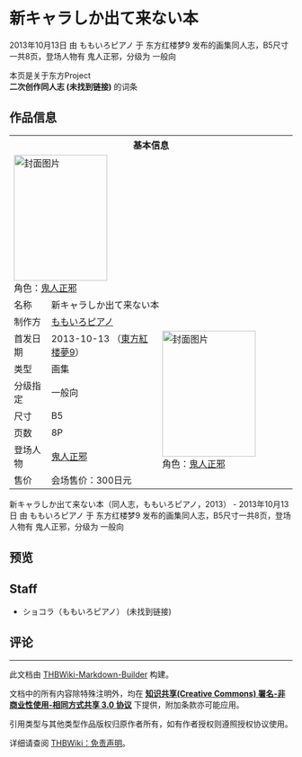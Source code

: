 # 新キャラしか出て来ない本

<!-- source html: G:\repos\THBWiki-Markdown-Builder\THBWikiMarkdown\Temp\main\e\e8\ns0%3A%E6%96%B0%E3%82%AD%E3%83%A3%E3%83%A9%E3%81%97%E3%81%8B%E5%87%BA%E3%81%A6%E6%9D%A5%E3%81%AA%E3%81%84%E6%9C%AC.html -->

2013年10月13日 由 ももいろピアノ 于 东方红楼梦9 发布的画集同人志，B5尺寸一共8页，登场人物有 鬼人正邪，分级为 一般向

本页是关于东方Project  
 **二次创作同人志 (未找到链接)** 的词条

## 作品信息

<table><tbody><tr><th colspan="3">基本信息</th></tr><tr><td class="cover-artwork-mobile" colspan="2"><a href="./文件-新キャラしか出て来ない本封面.jpg.md" class="image" title="封面图片"><img alt="封面图片" src="https://upload.thwiki.cc/thumb/1/16/%E6%96%B0%E3%82%AD%E3%83%A3%E3%83%A9%E3%81%97%E3%81%8B%E5%87%BA%E3%81%A6%E6%9D%A5%E3%81%AA%E3%81%84%E6%9C%AC%E5%B0%81%E9%9D%A2.jpg/166px-%E6%96%B0%E3%82%AD%E3%83%A3%E3%83%A9%E3%81%97%E3%81%8B%E5%87%BA%E3%81%A6%E6%9D%A5%E3%81%AA%E3%81%84%E6%9C%AC%E5%B0%81%E9%9D%A2.jpg" decoding="async" loading="lazy" width="166" height="224" srcset="https://upload.thwiki.cc/thumb/1/16/%E6%96%B0%E3%82%AD%E3%83%A3%E3%83%A9%E3%81%97%E3%81%8B%E5%87%BA%E3%81%A6%E6%9D%A5%E3%81%AA%E3%81%84%E6%9C%AC%E5%B0%81%E9%9D%A2.jpg/249px-%E6%96%B0%E3%82%AD%E3%83%A3%E3%83%A9%E3%81%97%E3%81%8B%E5%87%BA%E3%81%A6%E6%9D%A5%E3%81%AA%E3%81%84%E6%9C%AC%E5%B0%81%E9%9D%A2.jpg 1.5x, https://upload.thwiki.cc/thumb/1/16/%E6%96%B0%E3%82%AD%E3%83%A3%E3%83%A9%E3%81%97%E3%81%8B%E5%87%BA%E3%81%A6%E6%9D%A5%E3%81%AA%E3%81%84%E6%9C%AC%E5%B0%81%E9%9D%A2.jpg/332px-%E6%96%B0%E3%82%AD%E3%83%A3%E3%83%A9%E3%81%97%E3%81%8B%E5%87%BA%E3%81%A6%E6%9D%A5%E3%81%AA%E3%81%84%E6%9C%AC%E5%B0%81%E9%9D%A2.jpg 2x" data-file-width="445" data-file-height="600"></a><div class="cover-char">角色：<a href="./鬼人正邪.md" title="鬼人正邪">鬼人正邪</a></div></td>
</tr><tr><td class="label">名称</td><td colspan="2"> 新キャラしか出て来ない本 </td></tr><tr><td class="label">制作方</td><td><a href="./ももいろピアノ.md" title="ももいろピアノ">ももいろピアノ</a></td><td class="cover-artwork" rowspan="8" style="min-width:224px;"><a href="./文件-新キャラしか出て来ない本封面.jpg.md" class="image" title="封面图片"><img alt="封面图片" src="https://upload.thwiki.cc/thumb/1/16/%E6%96%B0%E3%82%AD%E3%83%A3%E3%83%A9%E3%81%97%E3%81%8B%E5%87%BA%E3%81%A6%E6%9D%A5%E3%81%AA%E3%81%84%E6%9C%AC%E5%B0%81%E9%9D%A2.jpg/166px-%E6%96%B0%E3%82%AD%E3%83%A3%E3%83%A9%E3%81%97%E3%81%8B%E5%87%BA%E3%81%A6%E6%9D%A5%E3%81%AA%E3%81%84%E6%9C%AC%E5%B0%81%E9%9D%A2.jpg" decoding="async" loading="lazy" width="166" height="224" srcset="https://upload.thwiki.cc/thumb/1/16/%E6%96%B0%E3%82%AD%E3%83%A3%E3%83%A9%E3%81%97%E3%81%8B%E5%87%BA%E3%81%A6%E6%9D%A5%E3%81%AA%E3%81%84%E6%9C%AC%E5%B0%81%E9%9D%A2.jpg/249px-%E6%96%B0%E3%82%AD%E3%83%A3%E3%83%A9%E3%81%97%E3%81%8B%E5%87%BA%E3%81%A6%E6%9D%A5%E3%81%AA%E3%81%84%E6%9C%AC%E5%B0%81%E9%9D%A2.jpg 1.5x, https://upload.thwiki.cc/thumb/1/16/%E6%96%B0%E3%82%AD%E3%83%A3%E3%83%A9%E3%81%97%E3%81%8B%E5%87%BA%E3%81%A6%E6%9D%A5%E3%81%AA%E3%81%84%E6%9C%AC%E5%B0%81%E9%9D%A2.jpg/332px-%E6%96%B0%E3%82%AD%E3%83%A3%E3%83%A9%E3%81%97%E3%81%8B%E5%87%BA%E3%81%A6%E6%9D%A5%E3%81%AA%E3%81%84%E6%9C%AC%E5%B0%81%E9%9D%A2.jpg 2x" data-file-width="445" data-file-height="600"></a><div class="cover-char">角色：<a href="./鬼人正邪.md" title="鬼人正邪">鬼人正邪</a></div></td>
</tr><tr><td class="label">首发日期</td><td>2013-10-13&#160;（<a href="/展会作品列表?e=%E4%B8%9C%E6%96%B9%E7%BA%A2%E6%A5%BC%E6%A2%A6%239">東方紅楼夢9</a>）</td></tr><tr><td class="label">类型</td><td>画集</td></tr><tr><td class="label">分级指定</td><td>一般向</td></tr><tr><td class="label">尺寸</td><td>B5</td></tr><tr><td class="label">页数</td><td>8P</td></tr><tr><td class="label">登场人物</td><td><a href="./鬼人正邪.md" title="鬼人正邪">鬼人正邪</a></td></tr><tr><td class="label">售价</td><td>会场售价：300日元</td></tr></tbody></table>

新キャラしか出て来ない本（同人志，ももいろピアノ，2013） - 2013年10月13日 由 ももいろピアノ 于 东方红楼梦9 发布的画集同人志，B5尺寸一共8页，登场人物有 鬼人正邪，分级为 一般向

## 预览

## Staff
- ショコラ（ももいろピアノ） (未找到链接)


## 评论




---

此文档由 [THBWiki-Markdown-Builder](https://github.com/Delsin-Yu/THBWiki-Markdown-Builder) 构建。

文档中的所有内容除特殊注明外，均在 [**知识共享(Creative Commons) 署名-非商业性使用-相同方式共享 3.0 协议**](https://creativecommons.org/licenses/by-sa/3.0/deed.zh-hans) 下提供，附加条款亦可能应用。

引用类型与其他类型作品版权归原作者所有，如有作者授权则遵照授权协议使用。

详细请查阅 [THBWiki：免责声明](https://thbwiki.cc/THBWiki:%E5%85%8D%E8%B4%A3%E5%A3%B0%E6%98%8E)。

